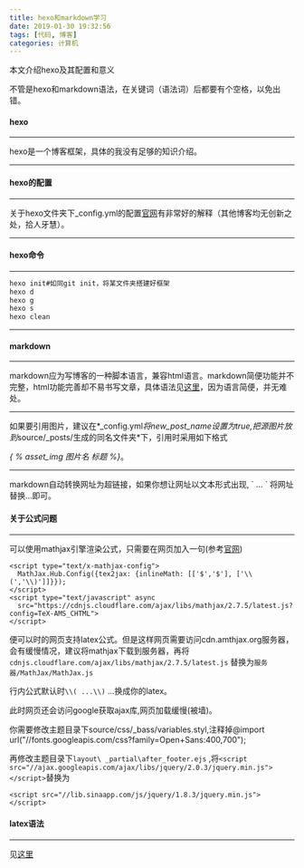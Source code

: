 ```yaml
---
title: hexo和markdown学习
date: 2019-01-30 19:32:56
tags: [代码, 博客]
categories: 计算机
---
```


本文介绍hexo及其配置和意义

<!--more-->

不管是hexo和markdown语法，在关键词（语法词）后都要有个空格，以免出错。

#### hexo

---

hexo是一个博客框架，具体的我没有足够的知识介绍。

---

#### hexo的配置

---

关于hexo文件夹下_config.yml的配置[官网](https://hexo.io/zh-cn/docs/configuration.html)有非常好的解释（其他博客均无创新之处，拾人牙慧）。

---

#### hexo命令

---

``` bash
hexo init#如同git init，将某文件夹搭建好框架
hexo d
hexo g
hexo s
hexo clean
```

---

#### markdown

---

markdown应为写博客的一种脚本语言，兼容html语言。markdown简便功能并不完整，html功能完善却不易书写文章，具体语法见[这里](http://www.markdown.cn/)，因为语言简便，并无难处。

---

如果要引用图片，建议在*_config.yml*将new_post_name设置为true,把源图片放到*source/_posts/生成的同名文件夹*下，引用时采用如下格式

*\{  %  asset_img 图片名 标题 %\}*。

---

markdown自动转换网址为超链接，如果你想让网址以文本形式出现, \` ... \` 将网址替换...即可。

#### 关于公式问题

---

可以使用mathjax引擎渲染公式，只需要在网页加入一句(参考[官网](https://docs.mathjax.org/en/latest/start.html))
```
<script type="text/x-mathjax-config">
  MathJax.Hub.Config({tex2jax: {inlineMath: [['$','$'], ['\\(','\\)']]}});
</script>
<script type="text/javascript" async
  src="https://cdnjs.cloudflare.com/ajax/libs/mathjax/2.7.5/latest.js?config=TeX-AMS_CHTML">
</script>
```

便可以时的网页支持latex公式。但是这样网页需要访问cdn.amthjax.org服务器，会有缓慢情况，建议将mathjax下载到服务器，再将`cdnjs.cloudflare.com/ajax/libs/mathjax/2.7.5/latest.js` 替换为`服务器/MathJax/MathJax.js`

行内公式默认时`\\( ...\\)` ...换成你的latex。

此时网页还会访问google获取ajax库,网页加载缓慢(被墙)。

你需要修改主题目录下source/css/_bass/variables.styl,注释掉@import url("//fonts.googleapis.com/css?family=Open+Sans:400,700");

再修改主题目录下`layout\ _partial\after_footer.ejs` ,将`<script src="//ajax.googleapis.com/ajax/libs/jquery/2.0.3/jquery.min.js"></script>`替换为

`<script src="//lib.sinaapp.com/js/jquery/1.8.3/jquery.min.js"></script>`

#### latex语法

---

见[这里](http://www.mohu.org/info/symbols/symbols.htm)